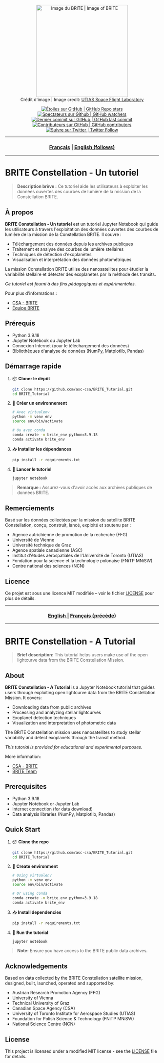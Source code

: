 <p align="center">
    <a href="https://www.asc-csa.gc.ca/eng/satellites/brite/">
   <img src="https://www.asc-csa.gc.ca/images/recherche/hi-res/076c3dc0-3162-4aea-ae20-90fe768ab80a.jpg" alt="Image du BRITE | Image of BRITE" height=300>
    </a>
    <br> Crédit d'image | Image credit: <a href="https://www.asc-csa.gc.ca/eng/satellites/brite/">UTIAS Space Flight Laboratory</a>
</p>

<p align="center">
    <a href="#stars">
        <img alt="Étoiles sur GitHub | GitHub Repo stars" src="https://img.shields.io/github/stars/asc-csa/BRITE_Tutorial">
    </a>
    <a href="#watchers">
        <img alt="Spectateurs sur Github | GitHub watchers" src="https://img.shields.io/github/watchers/asc-csa/BRITE_Tutorial">
    </a>
    <a href="https://github.com/asc-csa/BRITE_Tutorial/commits/main">
        <img alt="Dernier commit sur GitHub | GitHub last commit" src="https://img.shields.io/github/last-commit/asc-csa/BRITE_Tutorial">
    </a>
    <a href="https://github.com/asc-csa/BRITE_Tutorial/graphs/contributors">
        <img alt="Contributeurs sur GitHub | GitHub contributors" src="https://img.shields.io/github/contributors/asc-csa/BRITE_Tutorial">
    </a>
    <a href="https://twitter.com/intent/follow?screen_name=csa_asc">
        <img alt="Suivre sur Twitter | Twitter Follow" src="https://img.shields.io/twitter/follow/csa_asc?style=social">
    </a>
</p>

---

<h3 align="center">
  <a href="#titre-du-projet">Français</a> |
  <a href="#project-title">English (follows)</a>
</h3>

---

<a id="titre-du-projet"></a>
# BRITE Constellation - Un tutoriel

> **Description brève :**
> Ce tutoriel aide les utilisateurs à exploiter les données ouvertes des courbes de lumière de la mission de la Constellation BRITE.

## À propos

**BRITE Constellation - Un tutoriel** est un tutoriel Jupyter Notebook qui guide les utilisateurs à travers l'exploitation des données ouvertes des courbes de lumière de la mission de la Constellation BRITE. Il couvre :

- Téléchargement des données depuis les archives publiques
- Traitement et analyse des courbes de lumière stellaires
- Techniques de détection d'exoplanètes
- Visualisation et interprétation des données photométriques

La mission Constellation BRITE utilise des nanosatellites pour étudier la variabilité stellaire et détecter des exoplanètes par la méthode des transits.

*Ce tutoriel est fourni à des fins pédagogiques et expérimentales.*

Pour plus d'informations :
- [CSA - BRITE](https://www.asc-csa.gc.ca/fra/satellites/brite/)
- [Équipe BRITE](https://brite-constellation.at/)

## Prérequis

- Python 3.9.18
- Jupyter Notebook ou Jupyter Lab
- Connexion Internet (pour le téléchargement des données)
- Bibliothèques d'analyse de données (NumPy, Matplotlib, Pandas)

## Démarrage rapide

1. 📦 **Cloner le dépôt**
   ```bash
   git clone https://github.com/asc-csa/BRITE_Tutorial.git
   cd BRITE_Tutorial
   ```
2. 🐍 **Créer un environnement**
   ```bash
   # Avec virtualenv
   python -m venv env
   source env/bin/activate

   # Ou avec conda
   conda create -n brite_env python=3.9.18
   conda activate brite_env
   ```
3. 📥 **Installer les dépendances**
   ```bash
   pip install -r requirements.txt
   ```
4. 🚀 **Lancer le tutoriel**
   ```bash
   jupyter notebook
   ```

> **Remarque :** Assurez-vous d'avoir accès aux archives publiques de données BRITE.

## Remerciements

Basé sur les données collectées par la mission du satellite BRITE Constellation, conçu, construit, lancé, exploité et soutenu par :
- Agence autrichienne de promotion de la recherche (FFG)
- Université de Vienne
- Université technique de Graz
- Agence spatiale canadienne (ASC)
- Institut d'études aérospatiales de l'Université de Toronto (UTIAS)
- Fondation pour la science et la technologie polonaise (FNiTP MNiSW)
- Centre national des sciences (NCN)

## Licence

Ce projet est sous une licence MIT modifiée – voir le fichier [LICENSE](https://github.com/asc-csa/BRITE_Tutorial/blob/main/LICENSE.txt) pour plus de détails.

---

<h3 align="center">
  <a href="#project-title">English </a> |
  <a href="#titre-du-projet">Français (précède)</a>
</h3>

---

<a id="project-title"></a>
# BRITE Constellation - A Tutorial

> **Brief description:**
> This tutorial helps users make use of the open lightcurve data from the BRITE Constellation Mission.

## About

**BRITE Constellation - A Tutorial** is a Jupyter Notebook tutorial that guides users through exploiting open lightcurve data from the BRITE Constellation Mission. It covers:

- Downloading data from public archives
- Processing and analyzing stellar lightcurves
- Exoplanet detection techniques
- Visualization and interpretation of photometric data

The BRITE Constellation mission uses nanosatellites to study stellar variability and detect exoplanets through the transit method.

*This tutorial is provided for educational and experimental purposes.*

More information:
- [CSA - BRITE](https://www.asc-csa.gc.ca/eng/satellites/brite/)
- [BRITE Team](https://brite-constellation.at/)

## Prerequisites

- Python 3.9.18
- Jupyter Notebook or Jupyter Lab
- Internet connection (for data download)
- Data analysis libraries (NumPy, Matplotlib, Pandas)

## Quick Start

1. 📦 **Clone the repo**
   ```bash
   git clone https://github.com/asc-csa/BRITE_Tutorial.git
   cd BRITE_Tutorial
   ```
2. 🐍 **Create environment**
   ```bash
   # Using virtualenv
   python -m venv env
   source env/bin/activate

   # Or using conda
   conda create -n brite_env python=3.9.18
   conda activate brite_env
   ```
3. 📥 **Install dependencies**
   ```bash
   pip install -r requirements.txt
   ```
4. 🚀 **Run the tutorial**
   ```bash
   jupyter notebook
   ```

> **Note:** Ensure you have access to the BRITE public data archives.

## Acknowledgements

Based on data collected by the BRITE Constellation satellite mission, designed, built, launched, operated and supported by:
- Austrian Research Promotion Agency (FFG)
- University of Vienna
- Technical University of Graz
- Canadian Space Agency (CSA)
- University of Toronto Institute for Aerospace Studies (UTIAS)
- Foundation for Polish Science & Technology (FNiTP MNiSW)
- National Science Centre (NCN)

## License

This project is licensed under a modified MIT license - see the [LICENSE](https://github.com/asc-csa/BRITE_Tutorial/blob/main/LICENSE.txt) file for details.
